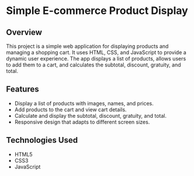 # Simple E-commerce Product Display

## Overview

This project is a simple web application for displaying products and managing a shopping cart. It uses HTML, CSS, and JavaScript to provide a dynamic user experience. The app displays a list of products, allows users to add them to a cart, and calculates the subtotal, discount, gratuity, and total.

## Features

- Display a list of products with images, names, and prices.
- Add products to the cart and view cart details.
- Calculate and display the subtotal, discount, gratuity, and total.
- Responsive design that adapts to different screen sizes.

## Technologies Used

- HTML5
- CSS3
- JavaScript
